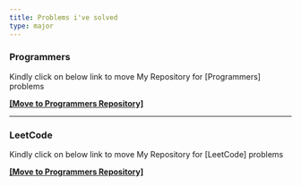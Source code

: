 ```yaml
---
title: Problems i've solved
type: major
---
```

### Programmers 

Kindly click on below link to move My Repository for [Programmers] problems

[**[Move to Programmers Repository]**](https://github.com/HyunsooZo/Programmers.git)

---

### LeetCode

Kindly click on below link to move My Repository for [LeetCode] problems

[**[Move to Programmers Repository]**](https://github.com/HyunsooZo/LeetCode.git)
